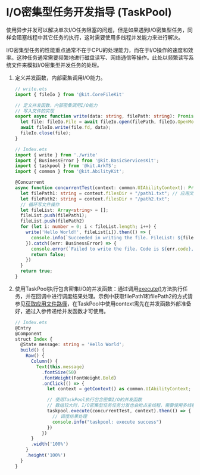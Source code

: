 # I/O密集型任务开发指导 (TaskPool)


使用异步并发可以解决单次I/O任务阻塞的问题，但是如果遇到I/O密集型任务，同样会阻塞线程中其它任务的执行，这时需要使用多线程并发能力来进行解决。


I/O密集型任务的性能重点通常不在于CPU的处理能力，而在于I/O操作的速度和效率。这种任务通常需要频繁地进行磁盘读写、网络通信等操作。此处以频繁读写系统文件来模拟I/O密集型并发任务的处理。


1. 定义并发函数，内部密集调用I/O能力。
    ```ts
    // write.ets
    import { fileIo } from '@kit.CoreFileKit'

    // 定义并发函数，内部密集调用I/O能力
    // 写入文件的实现
    export async function write(data: string, filePath: string): Promise<void> {
      let file: fileIo.File = await fileIo.open(filePath, fileIo.OpenMode.READ_WRITE | fileIo.OpenMode.CREATE);
      await fileIo.write(file.fd, data);
      fileIo.close(file);
    }
    ```

	```ts
    // Index.ets
    import { write } from './write'
    import { BusinessError } from '@kit.BasicServicesKit';
    import { taskpool } from '@kit.ArkTS';
    import { common } from '@kit.AbilityKit';

    @Concurrent
    async function concurrentTest(context: common.UIAbilityContext): Promise<boolean> {
      let filePath1: string = context.filesDir + "/path1.txt"; // 应用文件路径
      let filePath2: string = context.filesDir + "/path2.txt";
      // 循环写文件操作
      let fileList: Array<string> = [];
      fileList.push(filePath1);
      fileList.push(filePath2)
      for (let i: number = 0; i < fileList.length; i++) {
        write('Hello World!', fileList[i]).then(() => {
          console.info(`Succeeded in writing the file. FileList: ${fileList[i]}`);
        }).catch((err: BusinessError) => {
          console.error(`Failed to write the file. Code is ${err.code}, message is ${err.message}`)
          return false;
        })
      }
      return true;
    }
	```

2. 使用TaskPool执行包含密集I/O的并发函数：通过调用[execute()](../reference/apis-arkts/js-apis-taskpool.md#taskpoolexecute)方法执行任务，并在回调中进行调度结果处理。示例中获取filePath1和filePath2的方式请参见[获取应用文件路径](../application-models/application-context-stage.md#获取应用文件路径)，在TaskPool中使用context需先在并发函数外部准备好，通过入参传递给并发函数才可使用。

    ```ts
    // Index.ets
    @Entry
    @Component
    struct Index {
      @State message: string = 'Hello World';
      build() {
        Row() {
          Column() {
            Text(this.message)
              .fontSize(50)
              .fontWeight(FontWeight.Bold)
              .onClick(() => {
                let context = getContext() as common.UIAbilityContext;
    
                // 使用TaskPool执行包含密集I/O的并发函数
                // 数组较大时，I/O密集型任务任务分发也会抢占主线程，需要使用多线程能力
                taskpool.execute(concurrentTest, context).then(() => {
                  // 调度结果处理
                  console.info("taskpool: execute success")
                })
              })
          }
          .width('100%')
        }
        .height('100%')
      }
    }
    ```
